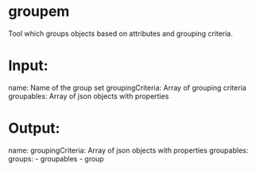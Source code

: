 # groupem
Tool which groups objects based on attributes and grouping criteria.

Input:
=====
name: Name of the group set
groupingCriteria: Array of grouping criteria
groupables: Array of json objects with properties

Output:
=====
name: 
groupingCriteria: Array of json objects with properties
groupables:
groups:
    - groupables
    - group
